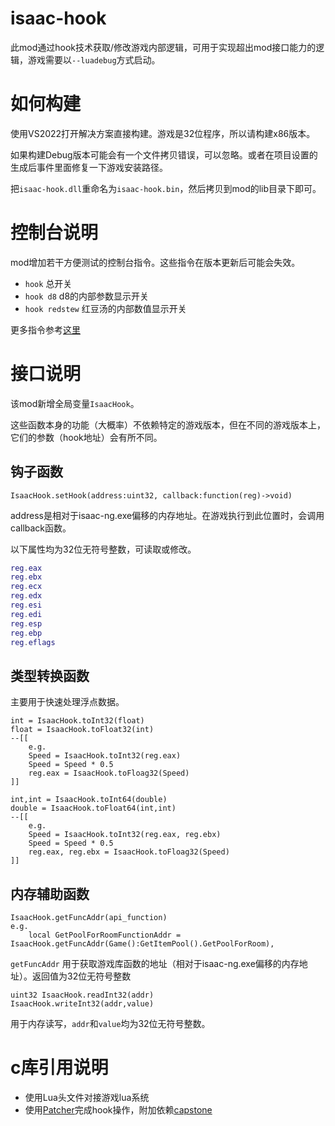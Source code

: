 # isaac-hook

此mod通过hook技术获取/修改游戏内部逻辑，可用于实现超出mod接口能力的逻辑，游戏需要以`--luadebug`方式启动。

# 如何构建

使用VS2022打开解决方案直接构建。游戏是32位程序，所以请构建x86版本。

如果构建Debug版本可能会有一个文件拷贝错误，可以忽略。或者在项目设置的生成后事件里面修复一下游戏安装路径。

把`isaac-hook.dll`重命名为`isaac-hook.bin`，然后拷贝到mod的lib目录下即可。

# 控制台说明

mod增加若干方便测试的控制台指令。这些指令在版本更新后可能会失效。

- `hook` 总开关
- `hook d8` d8的内部参数显示开关
- `hook redstew` 红豆汤的内部数值显示开关

更多指令参考[这里](hook/ConsoleCommands.md)

# 接口说明

该mod新增全局变量`IsaacHook`。

这些函数本身的功能（大概率）不依赖特定的游戏版本，但在不同的游戏版本上，它们的参数（hook地址）会有所不同。

## 钩子函数

```
IsaacHook.setHook(address:uint32, callback:function(reg)->void)
```
address是相对于isaac-ng.exe偏移的内存地址。在游戏执行到此位置时，会调用callback函数。

以下属性均为32位无符号整数，可读取或修改。
```lua
reg.eax
reg.ebx
reg.ecx
reg.edx
reg.esi
reg.edi
reg.esp
reg.ebp
reg.eflags
```

## 类型转换函数

主要用于快速处理浮点数据。

```
int = IsaacHook.toInt32(float)
float = IsaacHook.toFloat32(int)
--[[
	e.g.
	Speed = IsaacHook.toInt32(reg.eax)
	Speed = Speed * 0.5
	reg.eax = IsaacHook.toFloag32(Speed)
]]

int,int = IsaacHook.toInt64(double)
double = IsaacHook.toFloat64(int,int)
--[[
	e.g.
	Speed = IsaacHook.toInt32(reg.eax, reg.ebx)
	Speed = Speed * 0.5
	reg.eax, reg.ebx = IsaacHook.toFloag32(Speed)
]]
```

## 内存辅助函数

```
IsaacHook.getFuncAddr(api_function)
e.g.
	local GetPoolForRoomFunctionAddr = IsaacHook.getFuncAddr(Game():GetItemPool().GetPoolForRoom), 
```

`getFuncAddr` 用于获取游戏库函数的地址（相对于isaac-ng.exe偏移的内存地址）。返回值为32位无符号整数

```
uint32 IsaacHook.readInt32(addr)
IsaacHook.writeInt32(addr,value)
```

用于内存读写，`addr`和`value`均为32位无符号整数。

# c库引用说明

- 使用Lua头文件对接游戏lua系统
- 使用[Patcher](https://github.com/BradDorney/Patcher)完成hook操作，附加依赖[capstone](https://github.com/capstone-engine/capstone/tree/v5)